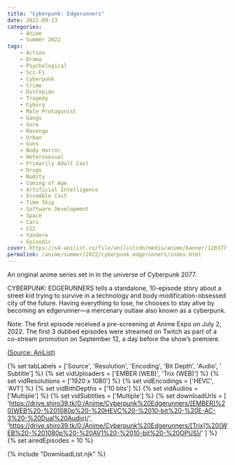 ```yaml
---
title: "Cyberpunk: Edgerunners"
date: 2022-09-13
categories:
    - Anime
    - Summer 2022
tags:
    - Action
    - Drama
    - Psychological
    - Sci-Fi
    - Cyberpunk
    - Crime
    - Dystopian
    - Tragedy
    - Cyborg
    - Male Protagonist
    - Gangs
    - Gore
    - Revenge
    - Urban
    - Guns
    - Body Horror
    - Heterosexual
    - Primarily Adult Cast
    - Drugs
    - Nudity
    - Coming of Age
    - Artificial Intelligence
    - Ensemble Cast
    - Time Skip
    - Software Development
    - Space
    - Cars
    - CGI
    - Yandere
    - Episodic
cover: https://s4.anilist.co/file/anilistcdn/media/anime/banner/120377-5Nklb3Ibv87C.jpg
permalink: /anime/summer/2022/cyberpunk-edgerunners/index.html
---
```


An original anime series set in in the universe of Cyberpunk 2077.

CYBERPUNK: EDGERUNNERS tells a standalone, 10-episode story about a street kid trying to survive in a technology and body modification-obsessed city of the future. Having everything to lose, he chooses to stay alive by becoming an edgerunner—a mercenary outlaw also known as a cyberpunk.

<!-- summary -->

Note: The first episode received a pre-screening at Anime Expo on July 2, 2022. The first 3 dubbed episodes were streamed on Twitch as part of a co-stream promotion on September 12, a day before the show’s premiere.

[(Source: AniList)](https://anilist.co/anime/120377/Cyberpunk-Edgerunners)

{% set tabLabels = ['Source', 'Resolution', 'Encoding', 'Bit Depth', 'Audio', ' Subtitle'] %}
{% set vidUploaders = ['EMBER (WEB)', 'Trix (WEB)'] %}
{% set vidResolutions = ['1920 x 1080'] %}
{% set vidEncodings = ['HEVC', 'AV1'] %}
{% set vidBithDepths = ['10 bits'] %}
{% set vidAudios = ['Multiple'] %}
{% set vidSubtitles = ['Multiple'] %}
{% set downloadUrls = [
    'https://drive.shiro39.tk/0:/Anime/Cyberpunk%20Edgerunners/[EMBER]%20(WEB%20-%201080p%20-%20HEVC%20-%2010-bit%20-%20E-AC-3%20-%20Dual%20Audio)/',
    'https://drive.shiro39.tk/0:/Anime/Cyberpunk%20Edgerunners/[Trix]%20(WEB%20-%201080p%20-%20AV1%20-%2010-bit%20-%20OPUS)/'
] %}
{% set airedEpisodes = 10 %}

{% include "DownloadList.njk" %}
